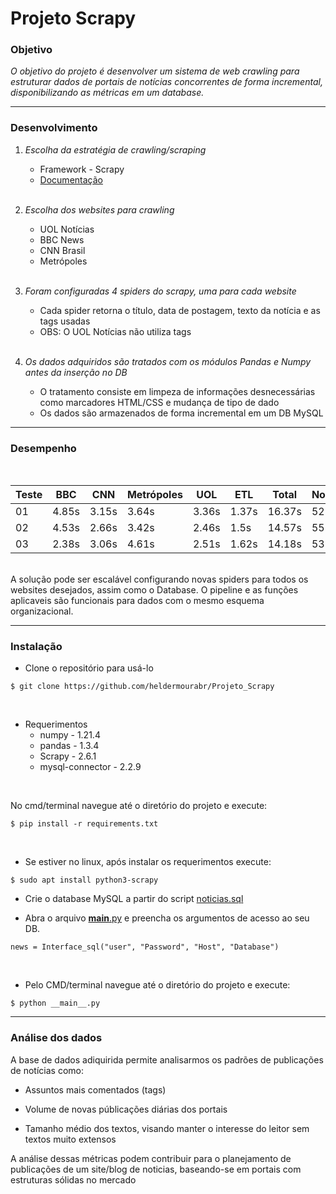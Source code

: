 # __Projeto Scrapy__
### __Objetivo__

_O objetivo do projeto é desenvolver um sistema de web crawling para estruturar dados de portais de notícias concorrentes de forma incremental, disponibilizando as métricas em um database._
___
### __Desenvolvimento__

1. _Escolha da estratégia de crawling/scraping_
    - Framework - Scrapy
    - [Documentação](https://docs.scrapy.org/en/latest/)
    <br/><br/>

2. _Escolha dos websites para crawling_
    - UOL Notícias
    - BBC News
    - CNN Brasil
    - Metrópoles
<br/><br/>
3. _Foram configuradas 4 spiders do scrapy, uma para cada website_
    - Cada spider retorna o título, data de postagem, texto da notícia e as tags usadas
    - OBS: O UOL Notícias não utiliza tags
<br/><br/>
4. _Os dados adquiridos são tratados com os módulos Pandas e Numpy antes da inserção no DB_
    - O tratamento consiste em limpeza de informações desnecessárias como marcadores HTML/CSS e mudança de tipo de dado
    - Os dados são armazenados de forma incremental em um DB MySQL
____
### __Desempenho__
<br/>

<table class="tg">
<thead>
  <tr>
    <th class="tg-6o7p">Teste</th>
    <th class="tg-6o7p">BBC</th>
    <th class="tg-6o7p">CNN</th>
    <th class="tg-6o7p">Metrópoles</th>
    <th class="tg-6o7p">UOL</th>
    <th class="tg-6o7p">ETL</th>
    <th class="tg-6o7p">Total</th>
    <th class="tg-6o7p">Notícias</th>
  </tr>
</thead>
<tbody>
  <tr>
    <td class="tg-mums">01</td>
    <td class="tg-jbyd">4.85s</td>
    <td class="tg-jbyd">3.15s</td>
    <td class="tg-jbyd">3.64s</td>
    <td class="tg-jbyd">3.36s</td>
    <td class="tg-jbyd">1.37s</td>
    <td class="tg-jbyd">16.37s</td>
    <td class="tg-jbyd">52</td>
  </tr>
  <tr>
    <td class="tg-fm1b">02</td>
    <td class="tg-j4pq">4.53s</td>
    <td class="tg-j4pq">2.66s</td>
    <td class="tg-j4pq">3.42s</td>
    <td class="tg-j4pq">2.46s</td>
    <td class="tg-j4pq">1.5s</td>
    <td class="tg-j4pq">14.57s</td>
    <td class="tg-j4pq">55</td>
  </tr>
  <tr>
    <td class="tg-mums">03</td>
    <td class="tg-jbyd">2.38s</td>
    <td class="tg-jbyd">3.06s</td>
    <td class="tg-jbyd">4.61s</td>
    <td class="tg-jbyd">2.51s</td>
    <td class="tg-jbyd">1.62s</td>
    <td class="tg-jbyd">14.18s</td>
    <td class="tg-jbyd">53</td>
  </tr>
</tbody>
</table>

<br/>
A solução pode ser escalável configurando novas spiders para todos os websites desejados, assim como o Database. O pipeline e as funções aplicaveis são funcionais para dados com o mesmo esquema organizacional.
<br/>

________


  ### __Instalação__


 - Clone o repositório para usá-lo
```
$ git clone https://github.com/heldermourabr/Projeto_Scrapy
```
   
<br/>

 - Requerimentos
    - numpy - 1.21.4
    - pandas - 1.3.4
    - Scrapy - 2.6.1
    - mysql-connector - 2.2.9<br/>
<br/>

No cmd/terminal navegue até o diretório do projeto e execute: 
```
$ pip install -r requirements.txt
```
<br/>

 - Se estiver no linux, após instalar os requerimentos execute:
```
$ sudo apt install python3-scrapy
```

 - Crie o database MySQL a partir do script [noticias.sql](https://github.com/heldermourabr/Projeto_Scrapy/blob/master/noticias.sql)

 - Abra o arquivo [__main__.py](https://github.com/heldermourabr/Projeto_Scrapy/blob/master/__main__.py) e preencha os argumentos de acesso ao seu DB.

```
news = Interface_sql("user", "Password", "Host", "Database")
```
<br/>

 - Pelo CMD/terminal navegue até o diretório do projeto e execute:
```
$ python __main__.py
```
____
 ### __Análise dos dados__

 A base de dados adiquirida permite analisarmos os padrões de publicações de notícias como:

 - Assuntos mais comentados (tags)

 - Volume de novas públicações diárias dos portais

 - Tamanho médio dos textos, visando manter o interesse do leitor sem textos muito extensos

A análise dessas métricas podem contribuir para o planejamento de publicações de um site/blog de noticias, baseando-se em portais com estruturas sólidas no mercado
